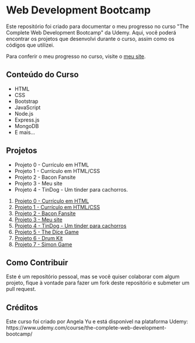 <h1>Web Development Bootcamp</h1>

<p>Este repositório foi criado para documentar o meu progresso no curso "The Complete Web Development Bootcamp" da Udemy. Aqui, você poderá encontrar os projetos que desenvolvi durante o curso, assim como os códigos que utilizei.</p>

Para conferir o meu progresso no curso, visite o [meu site](https://brunombs.github.io/WebDevelopment/).


<h2>Conteúdo do Curso</h2>

<ul>
  <li>HTML</li>
  <li>CSS</li>
  <li>Bootstrap</li>
  <li>JavaScript</li>
  <li>Node.js</li>
  <li>Express.js</li>
  <li>MongoDB</li>
  <li>E mais...</li>
</ul>

<h2>Projetos</h2>

<ul>
  <li>Projeto 0 - Currículo em HTML</li>
  <li>Projeto 1 - Currículo em HTML/CSS</li>
  <li>Projeto 2 - Bacon Fansite</li>
  <li>Projeto 3 - Meu site</li>
  <li>Projeto 4 - TinDog - Um tinder para cachorros.</li>
</ul>

<ol>
	<li><a href="./0 - CV">Projeto 0 - Currículo em HTML</a></li>
	<li><a href="./1- FirstHtml">Projeto 1 - Currículo em HTML/CSS</a></li>
	<li><a href="./2- CSS - Bacon Fansite">Projeto 2 - Bacon Fansite</a></li>
	<li><a href="./3- CSS - My Site">Projeto 3 - Meu site</a></li>
	<li><a href="./4- TinDog">Projeto 4 - TinDog - Um tinder para cachorros</a></li>
 	<li><a href="./5- The Dice Game">Projeto 5 - The Dice Game</a></li>
	<li><a href="./6- Drum Kit">Projeto 6 - Drum Kit</a></li>
	<li><a href="./7- Simon Game">Projeto 7 - Simon Game</a></li>
</ol>

<h2>Como Contribuir</h2>

<p>Este é um repositório pessoal, mas se você quiser colaborar com algum projeto, fique à vontade para fazer um fork deste repositório e submeter um pull request.</p>

<h2>Créditos</h2>

<p>Este curso foi criado por Angela Yu e está disponível na plataforma Udemy: https://www.udemy.com/course/the-complete-web-development-bootcamp/</p>
